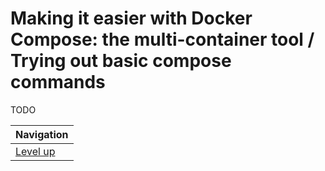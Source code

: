 # Making it easier with Docker Compose: the multi-container tool / Trying out basic compose commands #

TODO

| Navigation               |
| ------------------------ |
| [Level up](../README.md) |

